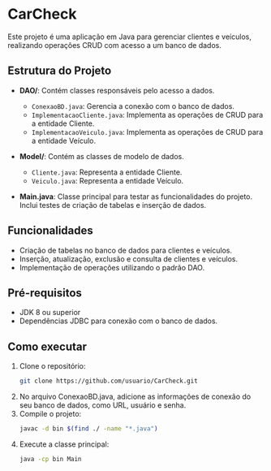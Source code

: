 # CarCheck

Este projeto é uma aplicação em Java para gerenciar clientes e veículos, realizando operações CRUD com acesso a um banco de dados.

## Estrutura do Projeto

- **DAO/**: Contém classes responsáveis pelo acesso a dados.
  - `ConexaoBD.java`: Gerencia a conexão com o banco de dados.
  - `ImplementacaoCliente.java`: Implementa as operações de CRUD para a entidade Cliente.
  - `ImplementacaoVeiculo.java`: Implementa as operações de CRUD para a entidade Veículo.
  
- **Model/**: Contém as classes de modelo de dados.
  - `Cliente.java`: Representa a entidade Cliente.
  - `Veiculo.java`: Representa a entidade Veículo.

- **Main.java**: Classe principal para testar as funcionalidades do projeto. Inclui testes de criação de tabelas e inserção de dados.

## Funcionalidades

- Criação de tabelas no banco de dados para clientes e veículos.
- Inserção, atualização, exclusão e consulta de clientes e veículos.
- Implementação de operações utilizando o padrão DAO.

## Pré-requisitos

- JDK 8 ou superior
- Dependências JDBC para conexão com o banco de dados.

## Como executar

1. Clone o repositório:
   ```bash
   git clone https://github.com/usuario/CarCheck.git
2. No arquivo ConexaoBD.java, adicione as informações de conexão do seu banco de dados, como URL, usuário e senha.
3. Compile o projeto:
   ```bash
   javac -d bin $(find ./ -name "*.java")
4. Execute a classe principal:
   ```bash
   java -cp bin Main

